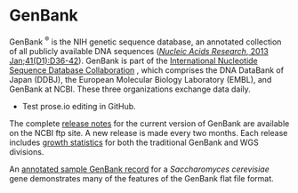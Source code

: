 # GenBank

GenBank <sup>®</sup> is the NIH genetic sequence database, an
annotated collection of all publicly available DNA sequences
([_Nucleic Acids Research_, 2013
Jan;41(D1):D36-42](/pubmed/23193287)). GenBank is part of the
[International Nucleotide Sequence Database
Collaboration](/genbank/collab) , which comprises the DNA DataBank of
Japan (DDBJ), the European Molecular Biology Laboratory (EMBL), and
GenBank at NCBI. These three organizations exchange data daily.

* Test prose.io editing in GitHub.

The complete [release notes](ftp://ftp.ncbi.nih.gov/genbank/gbrel.txt)
for the current version of GenBank are available on the NCBI ftp site.
A new release is made every two months. Each release includes [growth
statistics](/genbank/statistics) for both the traditional GenBank and
WGS divisions.

An [annotated sample GenBank record](/genbank/samplerecord/) for a
_Saccharomyces cerevisiae_ gene demonstrates many of the features of
the GenBank flat file format.
